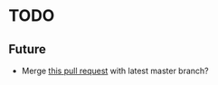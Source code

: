 # TODO

## Future

* Merge [this pull request](https://github.com/JoshBarr/js-media-queries/pull/3) with latest master branch?
